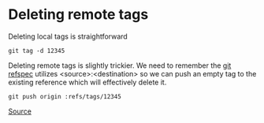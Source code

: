 # Deleting remote tags

Deleting local tags is straightforward

```
git tag -d 12345
```

Deleting remote tags is slightly trickier. We need to remember the [git refspec](https://git-scm.com/book/en/v2/Git-Internals-The-Refspec) utilizes \<source>:\<destination> so we can push an empty tag to the existing reference which will effectively delete it.

```
git push origin :refs/tags/12345
```

[Source](https://nathanhoad.net/how-to-delete-a-remote-git-tag)
